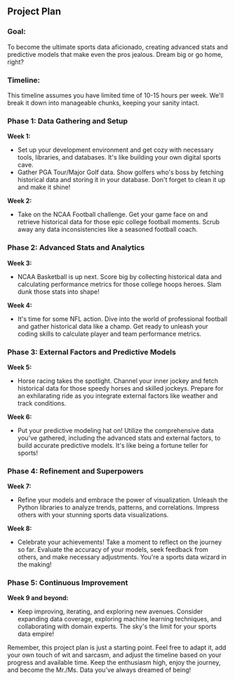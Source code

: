 ## Project Plan

### Goal:
To become the ultimate sports data aficionado, creating advanced stats and predictive models that make even the pros jealous. Dream big or go home, right?

### Timeline:
This timeline assumes you have limited time of 10-15 hours per week. We'll break it down into manageable chunks, keeping your sanity intact.

### Phase 1: Data Gathering and Setup

**Week 1:**
- Set up your development environment and get cozy with necessary tools, libraries, and databases. It's like building your own digital sports cave.
- Gather PGA Tour/Major Golf data. Show golfers who's boss by fetching historical data and storing it in your database. Don't forget to clean it up and make it shine!

**Week 2:**
- Take on the NCAA Football challenge. Get your game face on and retrieve historical data for those epic college football moments. Scrub away any data inconsistencies like a seasoned football coach.

### Phase 2: Advanced Stats and Analytics

**Week 3:**
- NCAA Basketball is up next. Score big by collecting historical data and calculating performance metrics for those college hoops heroes. Slam dunk those stats into shape!

**Week 4:**
- It's time for some NFL action. Dive into the world of professional football and gather historical data like a champ. Get ready to unleash your coding skills to calculate player and team performance metrics.

### Phase 3: External Factors and Predictive Models

**Week 5:**
- Horse racing takes the spotlight. Channel your inner jockey and fetch historical data for those speedy horses and skilled jockeys. Prepare for an exhilarating ride as you integrate external factors like weather and track conditions.

**Week 6:**
- Put your predictive modeling hat on! Utilize the comprehensive data you've gathered, including the advanced stats and external factors, to build accurate predictive models. It's like being a fortune teller for sports!

### Phase 4: Refinement and Superpowers

**Week 7:**
- Refine your models and embrace the power of visualization. Unleash the Python libraries to analyze trends, patterns, and correlations. Impress others with your stunning sports data visualizations.

**Week 8:**
- Celebrate your achievements! Take a moment to reflect on the journey so far. Evaluate the accuracy of your models, seek feedback from others, and make necessary adjustments. You're a sports data wizard in the making!

### Phase 5: Continuous Improvement

**Week 9 and beyond:**
- Keep improving, iterating, and exploring new avenues. Consider expanding data coverage, exploring machine learning techniques, and collaborating with domain experts. The sky's the limit for your sports data empire!

Remember, this project plan is just a starting point. Feel free to adapt it, add your own touch of wit and sarcasm, and adjust the timeline based on your progress and available time. Keep the enthusiasm high, enjoy the journey, and become the Mr./Ms. Data you've always dreamed of being!
